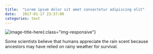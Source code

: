 ```yaml
---
title:  "Lorem ipsum dolor sit amet consectetur adipiscing elit"
date:   2017-01-17 23:37:00
categories: text
---
```


![image-title-here](/path/to/image.jpg){:class="img-responsive"}


Some scientists believe that humans appreciate the rain scent because ancestors may have relied on rainy weather for survival.
